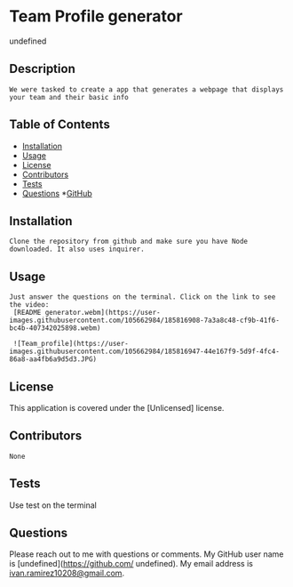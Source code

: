 # Team Profile generator
undefined
  
## Description
    We were tasked to create a app that generates a webpage that displays your team and their basic info

## Table of Contents
* [Installation](#installation)
* [Usage](#usage)
* [License](#license)
* [Contributors](#contributors)
* [Tests](#tests)
* [Questions](#Questions)
*[GitHub](#GitHub)

## Installation
    Clone the repository from github and make sure you have Node downloaded. It also uses inquirer.

## Usage
    Just answer the questions on the terminal. Click on the link to see the video:
     [README generator.webm](https://user-images.githubusercontent.com/105662984/185816908-7a3a8c48-cf9b-41f6-bc4b-407342025898.webm)
     
     ![Team_profile](https://user-images.githubusercontent.com/105662984/185816947-44e167f9-5d9f-4fc4-86a8-aa4fb6a9d5d3.JPG)


## License
   This application is covered under the [Unlicensed] license. 

## Contributors
    None

## Tests
   Use test on the terminal

## Questions
Please reach out to me with questions or comments. My GitHub user name is [undefined](https://github.com/ undefined). My email address is ivan.ramirez10208@gmail.com.
       

